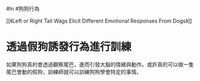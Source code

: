 #ln #狗狗行為 

[[《Left or Right Tail Wags Elicit Different Emotional Responses From Dogs》]]

# 透過假狗誘發行為進行訓練
如果狗狗真的會透過觀察尾巴，進而引發大腦的情緒與動作。或許真的可以做一隻尾巴會動的假狗，訓練師就可以訓練狗狗學會特定的事情。